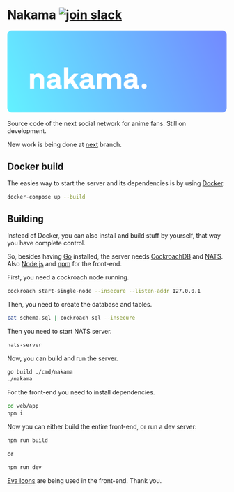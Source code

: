# Nakama [![join slack](https://img.shields.io/badge/slack-join-none.svg?style=social&logo=slack)](https://join.slack.com/t/nakama-social/shared_invite/zt-143j6bzie-spuCdq79xIZJQa4DaPb0uQ)

![banner](assets/banner.svg)

Source code of the next social network for anime fans. Still on development.

New work is being done at [next](https://github.com/nakamauwu/nakama/tree/next) branch.

## Docker build

The easies way to start the server and its dependencies is by using [Docker](https://www.docker.com/).

```bash
docker-compose up --build
```

## Building

Instead of Docker, you can also install and build stuff by yourself, that way you have complete control.

So, besides having [Go](https://golang.org) installed, the server needs [CockroachDB](https://www.cockroachlabs.com) and [NATS](https://nats.io).
Also [Node.js](https://nodejs.org) and [npm](https://nodejs.org) for the front-end.

First, you need a cockroach node running.

```bash
cockroach start-single-node --insecure --listen-addr 127.0.0.1
```

Then, you need to create the database and tables.

```bash
cat schema.sql | cockroach sql --insecure
```

Then you need to start NATS server.

```bash
nats-server
```

Now, you can build and run the server.

```bash
go build ./cmd/nakama
./nakama
```

For the front-end you need to install dependencies.

```bash
cd web/app
npm i
```

Now you can either build the entire front-end, or run a dev server:

```bash
npm run build
```

or

```bash
npm run dev
```

[Eva Icons](https://github.com/akveo/eva-icons) are being used in the front-end. Thank you.
